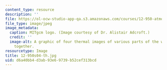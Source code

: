 ```yaml
---
content_type: resource
description: ''
file: https://ol-ocw-studio-app-qa.s3.amazonaws.com/courses/12-950-atmospheric-and-oceanic-modeling-spring-2004/d6a40bb4d3ab93e69739b52cef313bcd_12-950s04-th.jpg
file_type: image/jpeg
image_metadata:
  caption: MITgcm logo. (Image courtesy of Dr. Alistair Adcroft.)
  credit: ''
  image-alt: A graphic of four thermal images of various parts of the world composited
    together.
resourcetype: Image
title: 12-950s04-th.jpg
uid: d6a40bb4-d3ab-93e6-9739-b52cef313bcd
---
```

